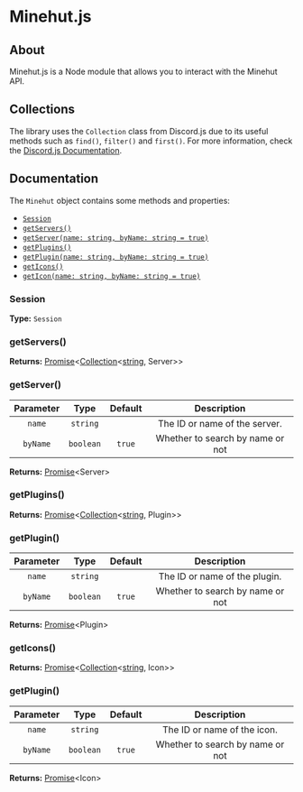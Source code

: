# Minehut.js

## About
Minehut.js is a Node module that allows you to interact with the Minehut API.

## Collections
The library uses the `Collection` class from Discord.js due to its useful methods such as `find()`, `filter()` and `first()`. For more information, check the [Discord.js Documentation][Collection].

## Documentation
The `Minehut` object contains some methods and properties:

* [`Session`](#session)
* [`getServers()`](#getservers)
* [`getServer(name: string, byName: string = true)`](#getserver)
* [`getPlugins()`](#getplugins)
* [`getPlugin(name: string, byName: string = true)`](#getplugin)
* [`getIcons()`](#geticons)
* [`getIcon(name: string, byName: string = true)`](#geticon)

### Session

**Type:** `Session`

### getServers()

**Returns:** [Promise]<[Collection]<[string], Server>>

### getServer()

| Parameter     | Type          | Default | Description                      |
|:-------------:|:-------------:|:-------:|:--------------------------------:|
| `name`        | `string`      |         | The ID or name of the server.    |
| `byName`      | `boolean`     | `true`  | Whether to search by name or not |

**Returns:** [Promise]\<Server>

### getPlugins()

**Returns:** [Promise]<[Collection]<[string], Plugin>>

### getPlugin()

| Parameter     | Type          | Default | Description                      |
|:-------------:|:-------------:|:-------:|:--------------------------------:|
| `name`        | `string`      |         | The ID or name of the plugin.    |
| `byName`      | `boolean`     | `true`  | Whether to search by name or not |

**Returns:** [Promise]\<Plugin>

### getIcons()

**Returns:** [Promise]<[Collection]<[string], Icon>>

### getPlugin()

| Parameter     | Type          | Default | Description                      |
|:-------------:|:-------------:|:-------:|:--------------------------------:|
| `name`        | `string`      |         | The ID or name of the icon.      |
| `byName`      | `boolean`     | `true`  | Whether to search by name or not |

**Returns:** [Promise]\<Icon>

[Promise]: https://developer.mozilla.org/en-US/docs/Web/JavaScript/Reference/Global_Objects/Promise
[Collection]: https://discord.js.org/#/docs/collection/master/class/Collection
[string]: https://developer.mozilla.org/en-US/docs/Web/JavaScript/Reference/Global_Objects/String